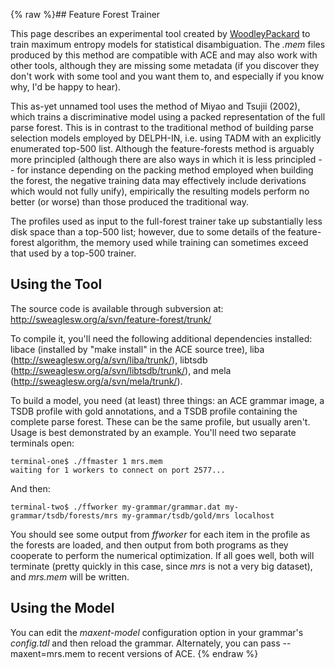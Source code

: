 {% raw %}## Feature Forest Trainer

This page describes an experimental tool created by
[WoodleyPackard](/WoodleyPackard) to train maximum entropy models for
statistical disambiguation. The *.mem* files produced by this method are
compatible with ACE and may also work with other tools,
although they are missing some metadata (if you discover they don't work
with some tool and you want them to, and especially if you know why, I'd
be happy to hear).

This as-yet unnamed tool uses the method of Miyao and Tsujii (2002),
which trains a discriminative model using a packed representation of the
full parse forest. This is in contrast to the traditional method of
building parse selection models employed by DELPH-IN, i.e. using TADM
with an explicitly enumerated top-500 list. Although the feature-forests
method is arguably more principled (although there are also ways in
which it is less principled -- for instance depending on the packing
method employed when building the forest, the negative training data may
effectively include derivations which would not fully unify),
empirically the resulting models perform no better (or worse) than those
produced the traditional way.

The profiles used as input to the full-forest trainer take up
substantially less disk space than a top-500 list; however, due to some
details of the feature-forest algorithm, the memory used while training
can sometimes exceed that used by a top-500 trainer.

## Using the Tool

The source code is available through subversion at:
<http://sweaglesw.org/a/svn/feature-forest/trunk/>

To compile it, you'll need the following additional dependencies
installed: libace (installed by "make install" in the ACE source tree),
liba (<http://sweaglesw.org/a/svn/liba/trunk/>), libtsdb
(<http://sweaglesw.org/a/svn/libtsdb/trunk/>), and mela
(<http://sweaglesw.org/a/svn/mela/trunk/>).

To build a model, you need (at least) three things: an ACE grammar
image, a TSDB profile with gold annotations, and a TSDB profile
containing the complete parse forest. These can be the same profile, but
usually aren't. Usage is best demonstrated by an example. You'll need
two separate terminals open:

    terminal-one$ ./ffmaster 1 mrs.mem
    waiting for 1 workers to connect on port 2577...

And then:

    terminal-two$ ./ffworker my-grammar/grammar.dat my-grammar/tsdb/forests/mrs my-grammar/tsdb/gold/mrs localhost

You should see some output from *ffworker* for each item in the profile
as the forests are loaded, and then output from both programs as they
cooperate to perform the numerical optimization. If all goes well, both
will terminate (pretty quickly in this case, since *mrs* is not a very
big dataset), and *mrs.mem* will be written.

## Using the Model

You can edit the *maxent-model* configuration option in your grammar's
*config.tdl* and then reload the grammar. Alternately, you can pass
--maxent=mrs.mem to recent versions of ACE.
<update date omitted for speed>{% endraw %}